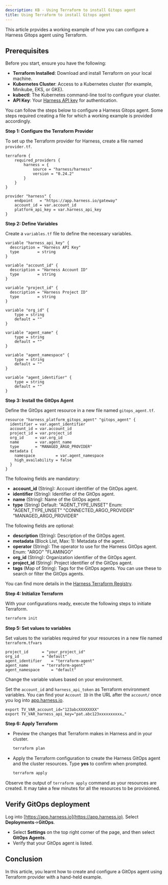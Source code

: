 ```yaml
---
description: KB - Using Terraform to install Gitops agent
title: Using Terraform to install Gitops agent
---
```


This article prpvides a working example of how you can configure a Harness Gitops agent using Terraform.

## Prerequisites

Before you start, ensure you have the following:

- **Terraform Installed**: Download and install Terraform on your local machine.
- **Kubernetes Cluster**: Access to a Kubernetes cluster (for example, Minikube, EKS, or GKE).
- **kubectl**: The Kubernetes command-line tool to configure your cluster.
- **API Key**: Your [Harness API key](/docs/platform/automation/api/add-and-manage-api-keys/) for authentication.

You can follow the steps below to configure a Harness Gitops agent. Some steps required creating a file for which a working example is provided accordingly.

**Step 1: Configure the Terraform Provider**

To set up the Terraform provider for Harness, create a file named `provider.tf`.

```hcl
terraform {  
    required_providers {  
        harness = {  
            source = "harness/harness"  
            version = "0.24.2"  
        }
    }
}  

provider "harness" {  
    endpoint   = "https://app.harness.io/gateway"  
    account_id = var.account_id  
    platform_api_key = var.harness_api_key 
}
```

**Step 2: Define Variables**

Create a `variables.tf` file to define the necessary variables.

```hcl
variable "harness_api_key" {
  description = "Harness API Key"
  type        = string
}

variable "account_id" {
  description = "Harness Account ID"
  type        = string
}

variable "project_id" {
  description = "Harness Project ID"
  type        = string
}

variable "org_id" {
    type = string
    default = ""
}

variable "agent_name" {
    type = string
    default = ""
}

variable "agent_namespace" {
    type = string
    default = ""
}

variable "agent_identifier" {
    type = string
    default = ""
}
```

**Step 3: Install the GitOps Agent**

Define the GitOps agent resource in a new file named `gitops_agent.tf`.

```hcl
resource "harness_platform_gitops_agent" "gitops_agent" {
  identifier = var.agent_identifier
  account_id = var.account_id
  project_id = var.project_id
  org_id     = var.org_id
  name       = var.agent_name
  type       = "MANAGED_ARGO_PROVIDER"
  metadata {
    namespace         = var.agent_namespace
    high_availability = false
  }
}
```

The following fields are mandatory:

- **account_id** (String): Account identifier of the GitOps agent.
- **identifier** (String): Identifier of the GitOps agent.
- **name** (String): Name of the GitOps agent.
- **type** (String) Default: "AGENT_TYPE_UNSET" Enum: "AGENT_TYPE_UNSET" "CONNECTED_ARGO_PROVIDER" "MANAGED_ARGO_PROVIDER"

The following fields are optional:

- **description** (String): Description of the GitOps agent.
- **metadata** (Block List, Max: 1): Metadata of the agent.
- **operator** (String): The operator to use for the Harness GitOps agent. Enum: "ARGO" "FLAMINGO"
- **org_id** (String): Organization identifier of the GitOps agent.
- **project_id** (String): Project identifier of the GitOps agent.
- **tags** (Map of String): Tags for the GitOps agents. You can use these to search or filter the GitOps agents.

You can find more details in the [Harness Terraform Registry](https://registry.terraform.io/providers/harness/harness/latest/docs/resources/platform_gitops_agent).

**Step 4: Initialize Terraform**

With your configurations ready, execute the following steps to initiate Terraform.

```bash
terraform init
```

**Step 5: Set values to variables**

Set values to the variables required for your resources in a new file named `terraform.tfvars`

```
project_id		= "your_project_id"
org_id			= "default"
agent_identifier	= "terraform-agent"
agent_name		= "terraform-agent"
agent_namespace		= "default"
```

Change the variable values based on your environment.

Set the `account_id` and `harness_api_token` as Terraform environment variables. You can find your `Account ID` in the URL after the `account/` once you log into [app.harness.io](https://app.harness.io).

```
export TV_VAR_account_id="123abcXXXXXXXX"
export TV_VAR_harness_api_key="pat.abc123xxxxxxxxxx…"
```

**Step 6: Apply Terraform**

- Preview the changes that Terraform makes in Harness and in your cluster.

  ```bash
  terraform plan
  ```

- Apply the Terraform configuration to create the Harness GitOps agent and the cluster resources. Type **yes** to confirm when prompted.

  ```bash
  terraform apply
  ```

Observe the output of `terraform apply` command as your resources are created. It may take a few minutes for all the resources to be provisioned.

## Verify GitOps deployment

Log into [https://app.harness.io](https://app.harness.io). Select **Deployments**->**GitOps**.

   - Select **Settings** on the top right corner of the page, and then select **GitOps Agents**.
   - Verify that your GitOps agent is listed.


## Conclusion
In this article, you learnt how to create and configure a GitOps agent using Terraform provider with a hand-held example.